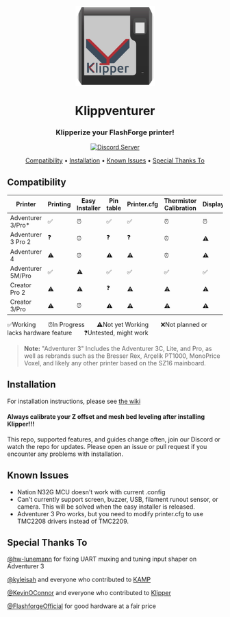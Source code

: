 <div align="center">
  <img src="images/klippventurer-3.svg" alt="Klippventurer logo" height="185">
  <h1>Klippventurer</h1>
  <h3>Klipperize your FlashForge printer!</h3>
  <a href="https://discord.gg/ns2pFdhdMW">
    <img src="https://dcbadge.limes.pink/api/server/ns2pFdhdMW" alt="Discord Server">
    
  </a>
</div>

<p align="center">
  <a href="#compatibility">Compatibility</a> •
  <a href="#installation">Installation</a> •
  <a href="#known-issues">Known Issues</a> •
  <a href="#special-thanks-to">Special Thanks To</a>
</p>


## Compatibility

|Printer|Printing|Easy Installer|Pin table|Printer.cfg|Thermistor Calibration|Display|Touch|Filament Runout|Camera|
|---|---|---|---|---|---|---|---|---|---|
|Adventurer 3/Pro*|✅|⏰|✅|✅|⏰|⏰|⏰|⏰|⏰|
|Adventurer 3 Pro 2|❓|⏰|❓|❓|⏰|⚠️|⚠️|⚠️|⚠️|
|Adventurer 4|⚠️|⏰|⚠️|⚠️|⏰|⚠️|⚠️|⚠️|⚠️|
|Adventurer 5M/Pro|✅|⚠️|✅|✅|✅|✅|✅|✅|✅|
|Creator Pro 2|⚠️|⚠️|❓|⚠️|⚠️|⚠️|⚠️|❌|❌|
|Creator 3/Pro |⚠️|⏰|⚠️|⚠️|⚠️|⚠️|⚠️|❌|❌|

✅Working ⠀⠀ ⏰In Progress ⠀⠀ ⚠️Not yet Working ⠀⠀ ❌Not planned or lacks hardware feature ⠀⠀ ❓Untested, might work

>**Note:**
    "Adventurer 3" Includes the Adventurer 3C, Lite, and Pro, as well as rebrands such as the Bresser Rex, Arçelik PT1000, MonoPrice Voxel, and likely any other printer based on the SZ16 mainboard.

## Installation
For installation instructions, please see [the wiki](https://github.com/synthread/Klippventurer/wiki)
#### Always calibrate your Z offset and mesh bed leveling after installing Klipper!!!

This repo, supported features, and guides change often, join our Discord or watch the repo for updates.
Please open an issue or pull request if you encounter any problems with installation.

## Known Issues
- Nation N32G MCU doesn't work with current .config
- Can't currently support screen, buzzer, USB, filament runout sensor, or camera. This will be solved when the easy installer is released.
- Adventurer 3 Pro works, but you need to modify printer.cfg to use TMC2208 drivers instead of TMC2209.

## Special Thanks To
[@hw-lunemann](https://github.com/hw-lunemann) for fixing UART muxing and tuning input shaper on Adventurer 3

[@kyleisah](https://github.com/kyleisah) and everyone who contributed to [KAMP](https://github.com/kyleisah/Klipper-Adaptive-Meshing-Purging)

[@KevinOConnor](https://github.com/KevinOConnor) and everyone who contributed to [Klipper](https://github.com/Klipper3d/klipper)

[@FlashforgeOfficial](https://github.com/FlashforgeOfficial) for good hardware at a fair price
